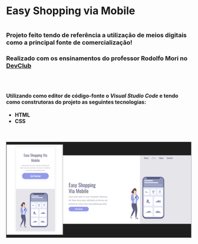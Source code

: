 <h1>Easy Shopping via Mobile<h1> 

<h3>Projeto feito tendo de referência a utilização de meios digitais como a principal fonte de comercialização!<h3>

<h3>Realizado com os ensinamentos do professor Rodolfo Mori no <a href="https://rodolfomori.com.br/devclub">DevClub</a><h3>
<br>
<h4>Utilizando como editor de código-fonte o <i>Visual Studio Code</i> e tendo como construtoras do projeto as seguintes tecnologias:</h4>
<ul>
<li><b>HTML</b></li>
<li><b>CSS</b></li>
</ul>
<br>
<br>
  <img src="https://github.com/ViniFerAlbuquerque/Easy-Shopping-Via-Mobile/blob/master/Easy%20Shopping%20Via%20Mobile.png?raw=true">
